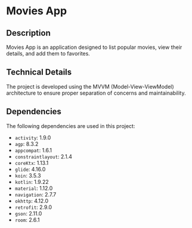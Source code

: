 # Movies App

## Description
Movies App is an application designed to list popular movies, view their details, and add them to favorites.

## Technical Details
The project is developed using the MVVM (Model-View-ViewModel) architecture to ensure proper separation of concerns and maintainability.

## Dependencies
The following dependencies are used in this project:

- `activity`: 1.9.0
- `agp`: 8.3.2
- `appcompat`: 1.6.1
- `constraintlayout`: 2.1.4
- `coreKtx`: 1.13.1
- `glide`: 4.16.0
- `koin`: 3.5.3
- `kotlin`: 1.9.22
- `material`: 1.12.0
- `navigation`: 2.7.7
- `okhttp`: 4.12.0
- `retrofit`: 2.9.0
- `gson`: 2.11.0
- `room`: 2.6.1
